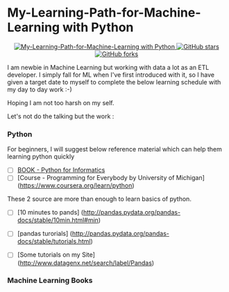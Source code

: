 # My-Learning-Path-for-Machine-Learning with Python

  
  <p align="center">
  <a href="https://github.com/atulsingh0/My-Learning-Path-for-Machine-Learning">
    <img alt="My-Learning-Path-for-Machine-Learning with Python" src="https://img.shields.io/badge/My--Learning--Path--for--Machine--Learning--blue.svg">
  </a>
  <a href="https://github.com/atulsingh0/My-Learning-Path-for-Machine-Learning/stargazers">
    <img alt="GitHub stars" src="https://img.shields.io/github/stars/atulsingh0/My-Learning-Path-for-Machine-Learning.svg">
  </a>
  <a href="https://github.com/atulsingh0/My-Learning-Path-for-Machine-Learning/network">
    <img alt="GitHub forks" src="https://img.shields.io/github/forks/atlsingh0/My-Learning-Path-for-Machine-Learning.svg">
  </a>
</p>

I am newbie in Machine Learning but working with data a lot as an ETL developer. I simply fall for ML when I've first introduced with it, so I have given a target date to myself to complete the below learning schedule with my day to day work :-)

Hoping I am not too harsh on my self.

Let's not do the talking but the work :


### Python
For beginners, I will suggest below reference material which can help them learning python quickly
- [ ] [BOOK - Python for Informatics](www.pythonlearn.com/book_007.pdf)
- [ ] [Course - Programming for Everybody by University of Michigan] (https://www.coursera.org/learn/python)

These 2 source are more than enough to learn basics of python.

- [ ] [10 minutes to pands] (http://pandas.pydata.org/pandas-docs/stable/10min.html#min)
- [ ] [pandas turorials] (http://pandas.pydata.org/pandas-docs/stable/tutorials.html)
- [ ] [Some tutorials on my Site] (http://www.datagenx.net/search/label/Pandas)





### Machine Learning Books



